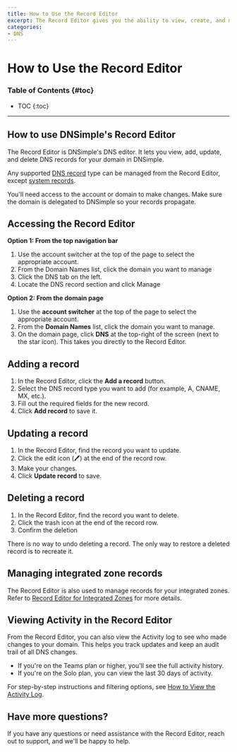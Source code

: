 ```yaml
---
title: How to Use the Record Editor
excerpt: The Record Editor gives you the ability to view, create, and manage the DNS records for a domain.
categories:
- DNS
---
```


# How to Use the Record Editor

### Table of Contents {#toc}

* TOC
{:toc}

---

## How to use DNSimple's Record Editor

The Record Editor is DNSimple's DNS editor. It lets you view, add, update, and delete DNS records for your domain in DNSimple.

Any supported [DNS record](/articles/supported-dns-records/) type can be managed from the Record Editor, except [system records](https://support.dnsimple.com/articles/system-records/).

You'll need access to the account or domain to make changes. Make sure the domain is delegated to DNSimple so your records propagate.

## Accessing the Record Editor
**Option 1: From the top navigation bar**
1. Use the account switcher at the top of the page to select the appropriate account.
1. From the Domain Names list, click the domain you want to manage
1. Click the DNS tab on the left.
1. Locate the DNS record section and click Manage 

**Option 2: From the domain page**
1. Use the **account switcher** at the top of the page to select the appropriate account.
1. From the **Domain Names** list, click the domain you want to manage.
1. On the domain page, click **DNS** at the top-right of the screen (next to the star icon). This takes you directly to the Record Editor.

## Adding a record
1. In the Record Editor, click the **Add a record** button. 
1. Select the DNS record type you want to add (for example, A, CNAME, MX, etc.).
1. Fill out the required fields for the new record.
1. Click **Add record** to save it.

## Updating a record
1. In the Record Editor, find the record you want to update.
1. Click the edit icon (🖊️) at the end of the record row.
1. Make your changes.
1. Click **Update record** to save.

## Deleting a record
1. In the Record Editor, find the record you want to delete.
1. Click the trash icon at the end of the record row.
1. Confirm the deletion

<warning>
There is no way to undo deleting a record. The only way to restore a deleted record is to 
recreate it.
</warning>

## Managing integrated zone records
The Record Editor is also used to manage records for your integrated zones. Refer to [Record Editor for Integrated Zones](/articles/record-editor-integrated-zones/)  for more details.

## Viewing Activity in the Record Editor
From the Record Editor, you can also view the Activity log to see who made changes to your domain. This helps you track updates and keep an audit trail of all DNS changes.

- If you're on the Teams plan or higher, you'll see the full activity history.
- If you're on the Solo plan, you can view the last 30 days of activity.

For step-by-step instructions and filtering options, see [How to View the Activity Log](https://support.dnsimple.com/articles/activity-tracking/).

## Have more questions?
If you have any questions or need assistance with the Record Editor, reach out to support, and we'll be happy to help.
